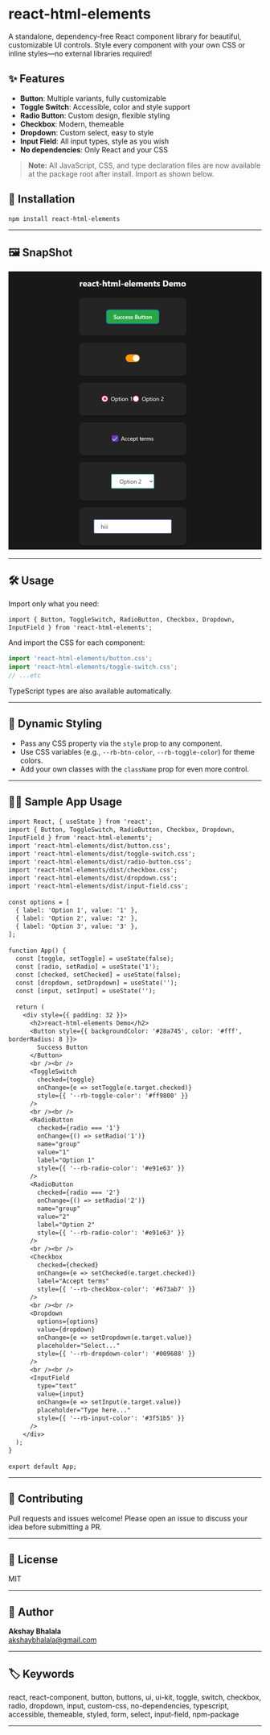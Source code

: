 # react-html-elements

A standalone, dependency-free React component library for beautiful, customizable UI controls. Style every component with your own CSS or inline styles—no external libraries required!

## ✨ Features
- **Button**: Multiple variants, fully customizable
- **Toggle Switch**: Accessible, color and style support
- **Radio Button**: Custom design, flexible styling
- **Checkbox**: Modern, themeable
- **Dropdown**: Custom select, easy to style
- **Input Field**: All input types, style as you wish
- **No dependencies**: Only React and your CSS

> **Note:** All JavaScript, CSS, and type declaration files are now available at the package root after install. Import as shown below.

## 🚀 Installation

```bash
npm install react-html-elements
```

---

## 🖼️ SnapShot

![react-html-elements](./public/react-html-elements.png)

---


## 🛠 Usage

Import only what you need:

```tsx
import { Button, ToggleSwitch, RadioButton, Checkbox, Dropdown, InputField } from 'react-html-elements';
```

And import the CSS for each component:

```js
import 'react-html-elements/button.css';
import 'react-html-elements/toggle-switch.css';
// ...etc
```

TypeScript types are also available automatically.

---

## 🎨 Dynamic Styling
- Pass any CSS property via the `style` prop to any component.
- Use CSS variables (e.g., `--rb-btn-color`, `--rb-toggle-color`) for theme colors.
- Add your own classes with the `className` prop for even more control.

---

## 🧑‍💻 Sample App Usage

```tsx
import React, { useState } from 'react';
import { Button, ToggleSwitch, RadioButton, Checkbox, Dropdown, InputField } from 'react-html-elements';
import 'react-html-elements/dist/button.css';
import 'react-html-elements/dist/toggle-switch.css';
import 'react-html-elements/dist/radio-button.css';
import 'react-html-elements/dist/checkbox.css';
import 'react-html-elements/dist/dropdown.css';
import 'react-html-elements/dist/input-field.css';

const options = [
  { label: 'Option 1', value: '1' },
  { label: 'Option 2', value: '2' },
  { label: 'Option 3', value: '3' },
];

function App() {
  const [toggle, setToggle] = useState(false);
  const [radio, setRadio] = useState('1');
  const [checked, setChecked] = useState(false);
  const [dropdown, setDropdown] = useState('');
  const [input, setInput] = useState('');

  return (
    <div style={{ padding: 32 }}>
      <h2>react-html-elements Demo</h2>
      <Button style={{ backgroundColor: '#28a745', color: '#fff', borderRadius: 8 }}>
        Success Button
      </Button>
      <br /><br />
      <ToggleSwitch
        checked={toggle}
        onChange={e => setToggle(e.target.checked)}
        style={{ '--rb-toggle-color': '#ff9800' }}
      />
      <br /><br />
      <RadioButton
        checked={radio === '1'}
        onChange={() => setRadio('1')}
        name="group"
        value="1"
        label="Option 1"
        style={{ '--rb-radio-color': '#e91e63' }}
      />
      <RadioButton
        checked={radio === '2'}
        onChange={() => setRadio('2')}
        name="group"
        value="2"
        label="Option 2"
        style={{ '--rb-radio-color': '#e91e63' }}
      />
      <br /><br />
      <Checkbox
        checked={checked}
        onChange={e => setChecked(e.target.checked)}
        label="Accept terms"
        style={{ '--rb-checkbox-color': '#673ab7' }}
      />
      <br /><br />
      <Dropdown
        options={options}
        value={dropdown}
        onChange={e => setDropdown(e.target.value)}
        placeholder="Select..."
        style={{ '--rb-dropdown-color': '#009688' }}
      />
      <br /><br />
      <InputField
        type="text"
        value={input}
        onChange={e => setInput(e.target.value)}
        placeholder="Type here..."
        style={{ '--rb-input-color': '#3f51b5' }}
      />
    </div>
  );
}

export default App;
```

---

## 🤝 Contributing
Pull requests and issues welcome! Please open an issue to discuss your idea before submitting a PR.

---

## 📄 License
MIT

---

## 👤 Author
**Akshay Bhalala**  
[akshaybhalala@gmail.com](mailto:akshaybhalala@gmail.com)

---


## 🏷️ Keywords
react, react-component, button, buttons, ui, ui-kit, toggle, switch, checkbox, radio, dropdown, input, custom-css, no-dependencies, typescript, accessible, themeable, styled, form, select, input-field, npm-package

---
